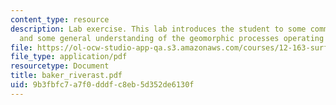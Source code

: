 ```yaml
---
content_type: resource
description: Lab exercise. This lab introduces the student to some common field techniques
  and some general understanding of the geomorphic processes operating in a stream.
file: https://ol-ocw-studio-app-qa.s3.amazonaws.com/courses/12-163-surface-processes-and-landscape-evolution-fall-2004/9b3fbfc7a7f0dddfc8eb5d352de6130f_baker_riverast.pdf
file_type: application/pdf
resourcetype: Document
title: baker_riverast.pdf
uid: 9b3fbfc7-a7f0-dddf-c8eb-5d352de6130f
---
```

